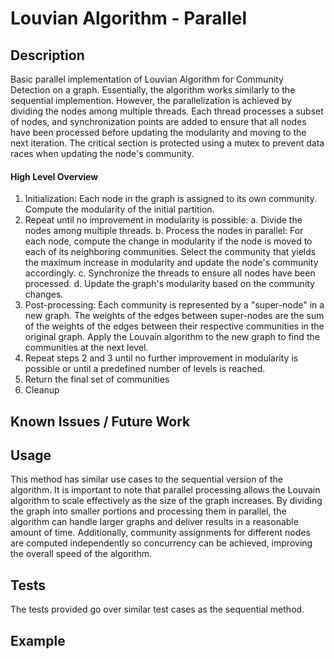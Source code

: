 # Louvian Algorithm - Parallel

## Description
Basic parallel implementation of Louvian Algorithm for Community Detection on a graph. Essentially, the algorithm works similarly to the sequential implemention. However, the parallelization is achieved by dividing the nodes among multiple threads. Each thread processes a subset of nodes, and synchronization points are added to ensure that all nodes have been processed before updating the modularity and moving to the next iteration. The critical section is protected using a mutex to prevent data races when updating the node's community.

#### High Level Overview
1. Initialization:
    Each node in the graph is assigned to its own community.
    Compute the modularity of the initial partition.
2. Repeat until no improvement in modularity is possible:
    a. Divide the nodes among multiple threads.
    b. Process the nodes in parallel:
        For each node, compute the change in modularity if the node is moved to each of its neighboring communities.
        Select the community that yields the maximum increase in modularity and update the node's community accordingly.
    c. Synchronize the threads to ensure all nodes have been processed.
    d. Update the graph's modularity based on the community changes.
3. Post-processing:
    Each community is represented by a "super-node" in a new graph.
    The weights of the edges between super-nodes are the sum of the weights of the edges between their respective communities in the original graph.
    Apply the Louvain algorithm to the new graph to find the communities at the next level.
4. Repeat steps 2 and 3 until no further improvement in modularity is possible or until a predefined number of levels is reached.
5. Return the final set of communities
6. Cleanup

## Known Issues / Future Work

## Usage
This method has similar use cases to the sequential version of the algorithm. It is important to note that parallel processing allows the Louvain algorithm to scale effectively as the size of the graph increases. By dividing the graph into smaller portions and processing them in parallel, the algorithm can handle larger graphs and deliver results in a reasonable amount of time. Additionally, community assignments for different nodes are computed independently so concurrency can be achieved, improving the overall speed of the algorithm.

## Tests
The tests provided go over similar test cases as the sequential method.

## Example

